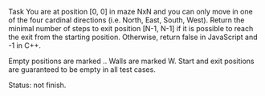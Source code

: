 Task
You are at position [0, 0] in maze NxN and you can only move in one of the four cardinal directions (i.e. North, East, South, West). Return the minimal number of steps to exit position [N-1, N-1] if it is possible to reach the exit from the starting position. Otherwise, return false in JavaScript and -1 in C++.

Empty positions are marked .. Walls are marked W. Start and exit positions are guaranteed to be empty in all test cases.

Status: not finish.